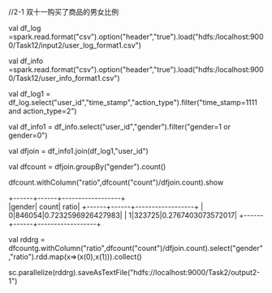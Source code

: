 //2-1 双十一购买了商品的男女比例


val df_log =spark.read.format("csv").option("header","true").load("hdfs:/localhost:9000/Task12/input2/user_log_format1.csv")

val df_info =spark.read.format("csv").option("header","true").load("hdfs:/localhost:9000/Task12/user_info_format1.csv")

val df_log1 = df_log.select("user_id","time_stamp","action_type").filter("time_stamp=1111 and action_type=2")

val df_info1 = df_info.select("user_id","gender").filter("gender=1 or gender=0")

val dfjoin = df_info1.join(df_log1,"user_id")

val dfcount = dfjoin.groupBy("gender").count()

dfcount.withColumn("ratio",dfcount("count")/dfjoin.count).show

+------+------+------------------+                                              
|gender| count|             ratio|
+------+------+------------------+
|     0|846054|0.7232596926427983|
|     1|323725|0.2767403073572017|
+------+------+------------------+



val rddrg = dfcountg.withColumn("ratio",dfcount("count")/dfjoin.count).select("gender","ratio").rdd.map(x=>(x(0),x(1))).collect()

sc.parallelize(rddrg).saveAsTextFile("hdfs://localhost:9000/Task2/output2-1")